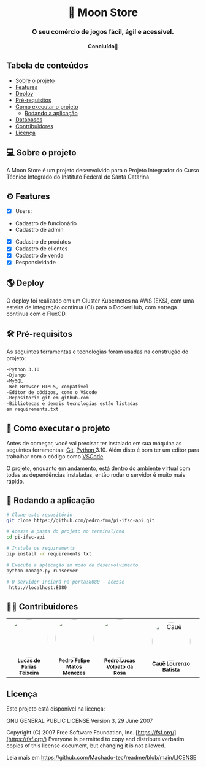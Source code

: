 <h1 align="center">
     🏪 Moon Store
</h1>

<h3 align="center">
    O seu comércio de jogos fácil, ágil e acessível.
</h3>

<h4 align="center">
	   Concluído🚀 
</h4>

<h2>Tabela de conteúdos</h2>

<!--ts-->

* [Sobre o projeto](#sobre)
* [Features](#features)
* [Deploy](#deploy)
* [Pré-requisitos](#requirements)
* [Como executar o projeto](#executar)
  * [Rodando a aplicação](#executar-rodas)
* [Databases](#databases)
* [Contribuidores](#contribuintes)
* [Licença](#user-content--licença)

<!--te-->

<h2 id="sobre"> 💻 Sobre o projeto </h2>

A Moon Store é um projeto desenvolvido para o Projeto Integrador do Curso Técnico Integrado do Instituto Federal de Santa Catarina

<h2 id="features"> ⚙️ Features </h2>

- [X] Users:

- Cadastro de funcionário
- Cadastro de admin

- [X] Cadastro de produtos
- [X] Cadastro de clientes
- [X] Cadastro de venda
- [X] Responsividade

<h2 id="deploy"> 🌎 Deploy </h2>

O deploy foi realizado em um Cluster Kubernetes na AWS (EKS), com uma esteira de integração contínua (CI) para o DockerHub, com entrega contínua com o FluxCD.

<h2 id="requirements"> 🛠 Pré-requisitos </h2>

As seguintes ferramentas e tecnologias foram usadas na construção do projeto:

```bash
-Python 3.10  
-Django  
-MySQL  
-Web Browser HTML5, compativel  
-Editor de códigos, como o VScode  
-Repositorio git em github.com
-Bibliotecas e demais tecnologias estão listadas 
em requirements.txt
```

<h2 id="executar"> 🚀 Como executar o projeto </h2>

Antes de começar, você vai precisar ter instalado em sua máquina as seguintes ferramentas:
[Git](https://git-scm.com), [Python ](https://www.python.org/)3.10.
Além disto é bom ter um editor para trabalhar com o código como [VSCode](https://code.visualstudio.com/)

O projeto, enquanto em andamento, está dentro do ambiente virtual com todas as dependências instaladas, então rodar o servidor é muito mais rápido.

<h2 id="executar-rodar">🎲 Rodando a aplicação </h2>

```bash
# Clone este repositório
git clone https://github.com/pedro-fmm/pi-ifsc-api.git

# Acesse a pasta do projeto no terminal/cmd
cd pi-ifsc-api

# Instale os requirements
pip install -r requirements.txt

# Execute a aplicação em modo de desenvolvimento
python manage.py runserver

# O servidor inciará na porta:8080 - acesse
 http://localhost:8080 
```

<h2 id="contribuintes"> 👨‍💻 Contribuidores </h2>

<table>
  <tr>
  <!-- Farias -->
    <td align="center"><a href="https://github.com/FarinhaProgrammer"><img style="border-radius: 50%;" src="https://avatars.githubusercontent.com/u/77069076?v=4" width="100px;" alt=""/><br /><sub><b>Lucas de Farias <br>Teixeira</b></sub></a><br /></td>
    <!-- Menezes -->
    <td align="center"><a href="https://github.com/pedro-fmm"><img style="border-radius: 50%;" src="https://avatars.githubusercontent.com/u/85511521?v=4" width="100px;" alt=""/><br /><sub><b>Pedro Felipe<br>Matos Menezes</b></sub></a><br /></td>
    <!-- Volpato -->
    <td align="center"><a href="https://github.com/PedroLuscao"><img style="border-radius: 50%;" src="https://avatars.githubusercontent.com/u/89154708?" width="100px;" alt=""/><br /><sub><b>Pedro Lucas<br>Volpato da Rosa</b></sub></a><br /></td>
    <!-- Cauê -->
    <td align="center"><a href="https://github.com/Caue-Lourenzo-Batista"><img style="border-radius: 50%;" src="https://avatars.githubusercontent.com/u/102556908?v=4" width="100px;" alt="Cauê"/><br /><sub><b>Cauê Lourenzo Batista</b></sub></a><br /></td>
  </tr>
</table>

<h2 id="license">Licença</h2>

Este projeto está disponível na licença:

 GNU GENERAL PUBLIC LICENSE
                       Version 3, 29 June 2007

 Copyright (C) 2007 Free Software Foundation, Inc. [https://fsf.org/](https://fsf.org/)
 Everyone is permitted to copy and distribute verbatim copies
 of this license document, but changing it is not allowed.

Leia mais em https://github.com/Machado-tec/readme/blob/main/LICENSE
